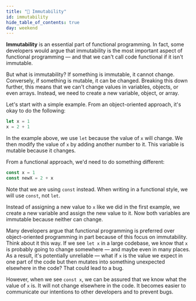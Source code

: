 ```yaml
---
title: "📓 Immutability"
id: immutability
hide_table_of_contents: true
day: weekend
---
```


**Immutability** is an essential part of functional programming. In fact, some developers would argue that immutability is the most important aspect of functional programming — and that we can't call code functional if it isn't immutable.

But what is immutability? If something is immutable, it cannot change. Conversely, if something is mutable, it can be changed. Breaking this down further, this means that we can't change values in variables, objects, or even arrays. Instead, we need to create a new variable, object, or array.

Let's start with a simple example. From an object-oriented approach, it's okay to do the following:

```js
let x = 1
x = 2 + 1
```

In the example above, we use `let` because the value of `x` will change. We then modify the value of `x` by adding another number to it. This variable is mutable because it changes.

From a functional approach, we'd need to do something different:

```js
const x = 1
const newX = 2 + x
```

Note that we are using `const` instead. When writing in a functional style, we will use `const`, not `let`.

Instead of assigning a new value to `x` like we did in the first example, we create a new variable and assign the new value to it. Now both variables are immutable because neither can change.

Many developers argue that functional programming is preferred over object-oriented programming in part because of this focus on immutability. Think about it this way. If we see `let x` in a large codebase, we know that `x` is probably going to change somewhere — and maybe even in many places. As a result, it's potentially unreliable — what if `x` is the value we expect in one part of the code but then mutates into something unexpected elsewhere in the code? That could lead to a bug.

However, when we see `const x`, we can be assured that we know what the value of `x` is. It will not change elsewhere in the code. It becomes easier to communicate our intentions to other developers and to prevent bugs.
